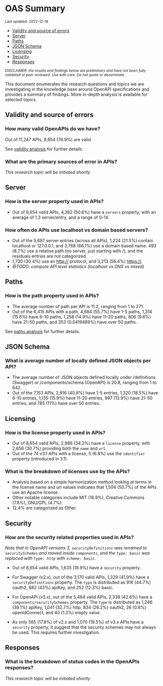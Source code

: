 OAS Summary
================
<sup>Last updated: 2022-12-18</sup>

- <a href="#validity-and-source-of-errors"
  id="toc-validity-and-source-of-errors">Validity and source of errors</a>
- <a href="#server" id="toc-server">Server</a>
- <a href="#paths" id="toc-paths">Paths</a>
- <a href="#json-schema" id="toc-json-schema">JSON Schema</a>
- <a href="#licensing" id="toc-licensing">Licensing</a>
- <a href="#security" id="toc-security">Security</a>
- <a href="#responses" id="toc-responses">Responses</a>

<sup>*DISCLAIMER: the results and findings below are preliminary and
have not been fully validated or peer reviewed. Use with care. Do not
quote or disseminate.*</sup>

This document enumerates the research questions and topics we are
investigating in the knowledge base around OpenAPI specifications and
provides a summary of findings. More in-depth analysis is available for
selected topics.

## Validity and source of errors

### How many valid OpenAPIs do we have?

Out of 11,247 APIs, 8,654 (76.9%) are valid.

See [validity analysis](oas_validity.md) for further details.

### What are the primary sources of error in APIs?

*This research topic will be initiated shortly*

## Server

### How is the server property used in APIs?

- Out of 8,654 valid APIs, 4,382 (50.6%) have a `servers` property, with
  an average of 1.3 server/entry, and a range of 0-14.

### How often do APIs use localhost vs domain based servers?

- Out of the 5,697 server entries (across all APIs), 1,224 (21.5%)
  contain localhost or 127.0.0.1, and 3,768 (66.1%) use a domain based
  name. 493 (8.7%) use a relative path (no server, just starting with
  /), and the residuals entries are not categorized.
- 1,730 (30.4%) use an <http://> protocol, and 3,213 (56.4%) <https://>.
- *@TODO: compute API level statistics (localhost vs DNS vs mixed)*

## Paths

### How is the path property used in APIs?

- The average number of path per API is 11.2, ranging from 1 to 271.
- Out of the 8,415 APIs with a path, 4,684 (55.7%) have 1-5 paths, 1,314
  (15.6%) have 6-10 paths, 1,258 (14.9%) have 11-20 paths, 806 (9.6%)
  have 21-50 paths, and 353 (0.0419489%) have over 50 paths.

See [paths analysis](oas_paths.md) for further details.

## JSON Schema

### What is average number of locally defined JSON objects per API?

- The average number of JSON objects defined locally under /definitions
  (Swagger) or /components/schema (OpenAPI) is 20.8, ranging from 1 to
  642.
- Out of the 7,153 APIs, 2,916 (40.8%) have 1-5 entries, 1,320 (18.5%)
  have 6-10 entries, 1,135 (15.9%) have 11-20 entries, 997 (13.9%) have
  21-50 entries, and 785 (11%) have over 50 entries.

## Licensing

### How is the license property used in APIs?

- Out of 8,654 valid APIs, 2,966 (34.3%) have a `license` property, with
  2,656 (30.7%) providing both the `name` and `url`.
- Out of the 74 v3.1 APIs with a license, 5 (6.8%) use the `identifier`
  property (introduced in 3.1).

### What is the breakdown of licenses use by the APIs?

- Analysis based on a simple harmonization method looking at terms in
  the license name and url values indicates that 1,504 (50.7%) of the
  APIs use an Apache license.
- Other notable categories include MIT (16.9%), Creative Commons (7.8%),
  GNU/GPL (4.7%).
- 12.4% are categorized as Other.

## Security

### How are the security related properties used in APIs?

*Note that in OpenAPI versions 3, `securityDefinitions` was renamed to
`securitySchemes` and moved inside `components`, and the `type: basic`
was replaced with `type: http` with `scheme: basic`.*

- Out of 8,654 valid APIs, 1,635 (18.9%) have a `security` property.

- For Swagger (v2.x), out of the 3,170 valid APIs, 1,329 (41.9%) have a
  `securityDefinitions` property. The `type` is distributed as 916
  (44.7%) oauth2, 882 (43%) apiKey, and 252 (12.3%) basic.

- For OpenAPI (v3.x), out of the 5,484 valid APIs, 2,338 (42.6%) have a
  `components/securitySchemes` property. The `type` is distributed as
  1,246 (39.1%) apiKey, 1,041 (32.7%) http, 834 (26.2%) oauth2, 26
  (0.8%) openIdConnect, and 40 (1.3%) empty value.

- As only 565 (17.8%) of v2.x and 1,070 (19.5%) of v3.x APIs have a
  `security` property, it suggest that the security schemes may not
  always be used. This requires further investigation.

## Responses

### What is the breakdown of status codes in the OpenAPIs responses?

*This research topic will be initiated shortly*
